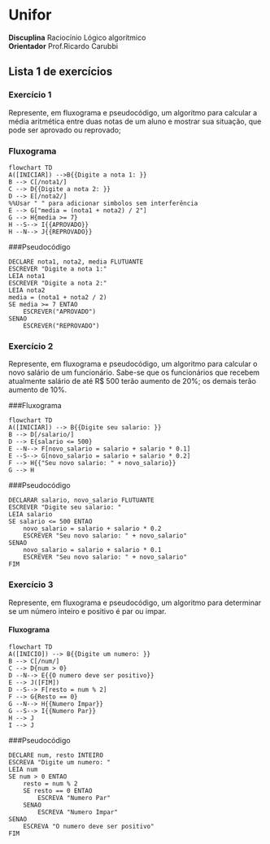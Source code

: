# Unifor
**Discuplina** Raciocínio Lógico algorítmico<br>
**Orientador** Prof.Ricardo Carubbi

## Lista 1 de exercícios

### Exercício 1
Represente, em fluxograma e pseudocódigo, um algoritmo para calcular a média aritmética entre duas notas de um aluno e mostrar sua situação, que pode ser aprovado ou reprovado;

### Fluxograma
```mermaid
flowchart TD
A([INICIAR]) -->B{{Digite a nota 1: }}
B --> C[/nota1/]
C --> D{{Digite a nota 2: }}
D --> E[/nota2/]
%%Usar " " para adicionar simbolos sem interferência
E --> G["media = (nota1 + nota2) / 2"]
G --> H{media >= 7}
H --S--> I{{APROVADO}}
H --N--> J{{REPROVADO}}
```
###Pseudocódigo
```
DECLARE nota1, nota2, media FLUTUANTE
ESCREVER "Digite a nota 1:" 
LEIA nota1
ESCREVER "Digite a nota 2:" 
LEIA nota2
media = (nota1 + nota2 / 2)
SE media >= 7 ENTAO
	ESCREVER("APROVADO")
SENAO
	ESCREVER("REPROVADO")
```
### Exercício 2
Represente, em fluxograma e pseudocódigo, um algoritmo para calcular o novo salário de um funcionário. Sabe-se que os funcionários que recebem atualmente salário de até R$ 500 terão aumento de 20%; os demais terão aumento de 10%.

###Fluxograma
```mermaid
flowchart TD
A([INICIAR]) --> B{{Digite seu salario: }}
B --> D[/salario/]
D --> E{salario <= 500}
E --N--> F[novo_salario = salario + salario * 0.1]
E --S--> G[novo_salario = salario + salario * 0.2]
F --> H{{"Seu novo salario: " + novo_salario}}
G --> H
```
###Pseudocódigo
```
DECLARAR salario, novo_salario FLUTUANTE
ESCREVER "Digite seu salario: "
LEIA salario
SE salario <= 500 ENTAO
	novo_salario = salario + salario * 0.2
	ESCREVER "Seu novo salario: " + novo_salario"
SENAO
	novo_salario = salario + salario * 0.1
	ESCREVER "Seu novo salario: " + novo_salario"
FIM
```

### Exercício 3
Represente, em fluxograma e pseudocódigo, um algoritmo para determinar se um número inteiro e positivo é par ou impar.

#### Fluxograma

```mermaid
flowchart TD
A([INICIO]) --> B{{Digite um numero: }}
B --> C[/num/]
C --> D{num > 0}
D --N--> E{{O numero deve ser positivo}}
E --> J([FIM])
D --S--> F[resto = num % 2]
F --> G{Resto == 0}
G --N--> H{{Numero Impar}}
G --S--> I{{Numero Par}}
H --> J
I --> J
```
###Pseudocódigo
```
DECLARE num, resto INTEIRO
ESCREVA "Digite um numero: "
LEIA num
SE num > 0 ENTAO
	resto = num % 2
	SE resto == 0 ENTAO
		ESCREVA "Numero Par"
	SENAO
		ESCREVA "Numero Impar"
SENAO
	ESCREVA "O numero deve ser positivo"
FIM
```
